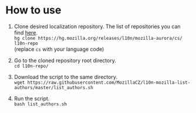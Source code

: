 # How to use

1. Clone desired localization repository. The list of repositories you can find [here](https://hg.mozilla.org/releases/l10n/mozilla-aurora/).<br>
`hg clone https://hg.mozilla.org/releases/l10n/mozilla-aurora/cs/ l10n-repo`<br>
(replace `cs` with your language code)

2. Go to the cloned repository root directory.<br>
`cd l10n-repo/`

3. Download the script to the same directory.<br>
`wget https://raw.githubusercontent.com/MozillaCZ/l10n-mozilla-list-authors/master/list_authors.sh`

4. Run the script.<br>
`bash list_authors.sh`

